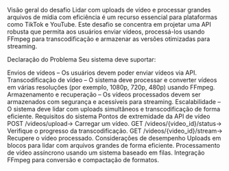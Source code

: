 Visão geral do desafio
Lidar com uploads de vídeo e processar grandes arquivos de mídia com eficiência é um recurso essencial para plataformas como TikTok e YouTube. Este desafio se concentra em projetar uma API robusta que permita aos usuários enviar vídeos, processá-los usando FFmpeg para transcodificação e armazenar as versões otimizadas para streaming.

Declaração do Problema
Seu sistema deve suportar:

Envios de vídeos – Os usuários devem poder enviar vídeos via API.
Transcodificação de vídeo – O sistema deve processar e converter vídeos em várias resoluções (por exemplo, 1080p, 720p, 480p) usando FFmpeg.
Armazenamento e recuperação – Os vídeos processados devem ser armazenados com segurança e acessíveis para streaming.
Escalabilidade – O sistema deve lidar com uploads simultâneos e transcodificação de forma eficiente.
Requisitos do sistema
Pontos de extremidade da API de vídeo
POST /videos/upload→ Carregar um vídeo.
GET /videos/{video_id}/status→ Verifique o progresso da transcodificação.
GET /videos/{video_id}/stream→ Recupere o vídeo processado.
Considerações de desempenho
Uploads em blocos para lidar com arquivos grandes de forma eficiente.
Processamento de vídeo assíncrono usando um sistema baseado em filas.
Integração FFmpeg para conversão e compactação de formatos.